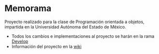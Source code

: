 # Memorama
Proyecto realizado para la clase de Programación orientada a objetos, 
impartida en la Universidad Autónoma del Estado de México.

- Todos los cambios e implementaciones al proyecto se harán en la rama [Develop](https://github.com/lietochris/memorama/tree/develop)
- Información del proyecto en la [wiki](https://github.com/lietochris/memorama/wiki/Reportes)
